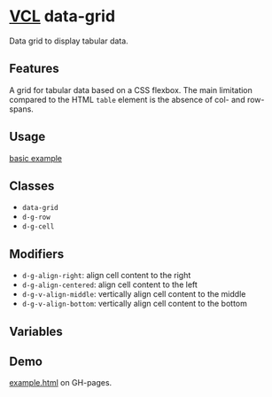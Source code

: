 # [VCL](https://vcl.github.io/) data-grid

Data grid to display tabular data.

## Features

A grid for tabular data based on a CSS flexbox.
The main limitation compared to the HTML `table` element is the
absence of col- and row-spans.

## Usage

[basic example](/demo/example.html)

## Classes

- `data-grid`
- `d-g-row`
- `d-g-cell`

## Modifiers

- `d-g-align-right`: align cell content to the right
- `d-g-align-centered`: align cell content to the left
- `d-g-v-align-middle`: vertically align cell content to the middle
- `d-g-v-align-bottom`: vertically align cell content to the bottom

## Variables

## Demo

[example.html](/demo/example.html) on GH-pages.
